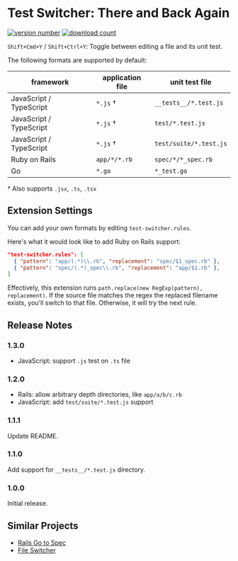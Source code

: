 # Test Switcher: There and Back Again

[![version number](https://vsmarketplacebadge.apphb.com/version-short/bmalehorn.test-switcher.svg)](https://marketplace.visualstudio.com/items?itemName=bmalehorn.test-switcher)
[![download count](https://vsmarketplacebadge.apphb.com/downloads-short/bmalehorn.test-switcher.svg)](https://marketplace.visualstudio.com/items?itemName=bmalehorn.test-switcher)

`Shift+Cmd+Y` / `Shift+Ctrl+Y`: Toggle between editing a file and its unit test.

The following formats are supported by default:

| framework               | application file | unit test file         |
| ----------------------- | ---------------- | ---------------------- |
| JavaScript / TypeScript | `*.js` †         | `__tests__/*.test.js`  |
| JavaScript / TypeScript | `*.js` †         | `test/*.test.js`       |
| JavaScript / TypeScript | `*.js` †         | `test/suite/*.test.js` |
| Ruby on Rails           | `app/*/*.rb`     | `spec/*/*_spec.rb`     |
| Go                      | `*.go`           | `*_test.go`            |

† Also supports `.jsx`, `.ts`, `.tsx`

## Extension Settings

You can add your own formats by editing `test-switcher.rules`.

Here's what it would look like to add Ruby on Rails support:

```json
"test-switcher.rules": [
  { "pattern": "app/(.*)\\.rb", "replacement": "spec/$1_spec.rb" },
  { "pattern": "spec/(.*)_spec\\.rb", "replacement": "app/$1.rb" },
]
```

Effectively, this extension runs `path.replace(new RegExp(pattern), replacement)`. If the source file matches the regex the replaced filename exists, you'll switch to that file. Otherwise, it will try the next rule.

## Release Notes

### 1.3.0

- JavaScript: support `.js` test on `.ts` file

### 1.2.0

- Rails: allow arbitrary depth directories, like `app/a/b/c.rb`
- JavaScript: add `test/suite/*.test.js` support

### 1.1.1

Update README.

### 1.1.0

Add support for `__tests__/*.test.js` directory.

### 1.0.0

Initial release.

## Similar Projects

- [Rails Go to Spec](https://marketplace.visualstudio.com/items?itemName=sporto.rails-go-to-spec)
- [File Switcher](https://marketplace.visualstudio.com/items?itemName=johnathanludwig.fileswitcher)

